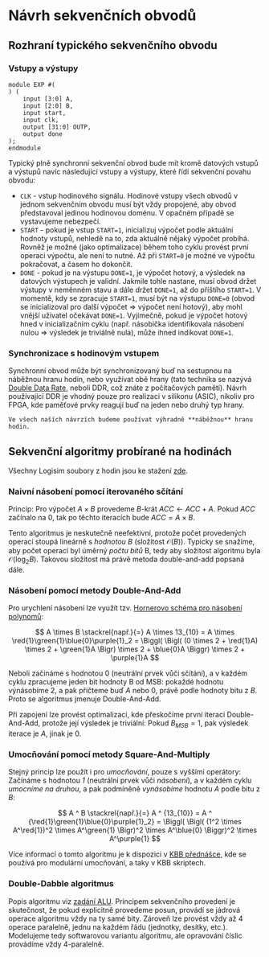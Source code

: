 # Návrh sekvenčních obvodů

## Rozhraní typického sekvenčního obvodu

### Vstupy a výstupy

```kroki-symbolator
module EXP #(
) (
    input [3:0] A,
    input [2:0] B,
    input start,
    input clk,
    output [31:0] OUTP,
    output done
);
endmodule
```

Typický plně synchronní sekvenční obvod bude mít kromě datových vstupů a výstupů navíc následující vstupy a výstupy, které řídí sekvenční povahu obvodu:

- `CLK` - vstup hodinového signálu. Hodinové vstupy všech obvodů v jednom sekvenčním obvodu musí být vždy propojené, aby obvod představoval jedinou hodinovou doménu. V opačném případě se vystavujeme nebezpečí.
- `START` - pokud je vstup `START=1`, inicializuj výpočet podle aktuální hodnoty vstupů, nehledě na to, zda aktuálně nějaký výpočet probíhá. Rovněž je možné (jako optimalizace) během toho cyklu provést první operaci výpočtu, ale není to nutné. Až při `START=0` je možné ve výpočtu pokračovat, a časem ho dokončit.
- `DONE` - pokud je na výstupu `DONE=1`, je výpočet hotový, a výsledek na datových výstupech je validní. Jakmile tohle nastane, musí obvod držet výstupy v neměnném stavu a dále držet `DONE=1`, až do příštího `START=1`. V momentě, kdy se zpracuje `START=1`, musí být na výstupu `DONE=0` (obvod se inicializoval pro další výpočet => výpočet není hotový), aby mohl vnější uživatel očekávat `DONE=1`. Vyjímečně, pokud je výpočet hotový hned v inicializačním cyklu (např. násobička identifikovala násobení nulou => výsledek je triviálně nula), může ihned indikovat `DONE=1`.

### Synchronizace s hodinovým vstupem

Synchronní obvod může být synchronizovaný buď na sestupnou na náběžnou hranu hodin, nebo využívat obě hrany (tato technika se nazývá [Double Data Rate](https://en.wikipedia.org/wiki/Double_data_rate), neboli DDR, což znáte z počítačových pamětí). Návrh používající DDR je vhodný pouze pro realizaci v silikonu (ASIC), nikoliv pro FPGA, kde paměťové prvky reagují buď na jeden nebo druhý typ hrany.

```admonish info
Ve všech naších návrzích budeme používat výhradně **náběžnou** hranu hodin.
```

## Sekvenční algoritmy probírané na hodinách

Všechny Logisim soubory z hodin jsou ke stažení [zde](./20_soubory-z-hodin.md).

### Naivní násobení pomocí iterovaného sčítání

Princip: Pro výpočet $A \times B$ provedeme $B$-krát $ACC \leftarrow ACC + A$. Pokud $ACC$ začínalo na $0$, tak po těchto iteracích bude $ACC = A \times B$.

Tento algoritmus je neskutečně neefektivní, protože počet provedených operací stoupá lineárně s *hodnotou B* (složitost $\mathcal{O}(B)$). Typicky se snažíme, aby počet operací byl úměrný *počtu bitů* B, tedy aby složitost algoritmu byla $\mathcal{O}(\log_2{B})$. Takovou složitost má právě metoda double-and-add popsaná dále.

### Násobení pomocí metody Double-And-Add

Pro urychlení násobení lze využít tzv. [Hornerovo schéma pro násobení polynomů](https://cs.wikipedia.org/wiki/Hornerovo_sch%C3%A9ma):

$$ A \times B \stackrel{např.}{=} A \times 13_{10} = A \times \red{1}\green{1}\blue{0}\purple{1}_2 = \Biggl( \Bigl( (0 \times 2 + \red{1}A) \times 2 + \green{1}A \Bigr) \times 2 + \blue{0}A \Biggr) \times 2 + \purple{1}A $$

Neboli začínáme s hodnotou 0 (neutrální prvek vůči sčítání), a v každém cyklu zpracujeme jeden bit hodnoty B od MSB: pokaždé hodnotu výnásobíme 2, a pak přičteme buď $A$ nebo $0$, právě podle hodnoty bitu z $B$. Proto se algoritmus jmenuje Double-And-Add.

Při zapojení lze provést optimalizaci, kde přeskočíme první iteraci Double-And-Add, protože její výsledek je triviální: Pokud $B_{MSB}=1$, pak výsledek iterace je $A$, jinak je $0$.

### Umocňování pomocí metody Square-And-Multiply

Stejný princip lze použít i pro *umocňování*, pouze s vyššími operátory: Začínáme s hodnotou *1* (neutrální prvek vůči *násobení*), a v každém cyklu *umocníme na druhou*, a pak podmíněně *vynásobíme* hodnotu $A$ podle bitu z $B$:

$$ A ^ B \stackrel{např.}{=} A ^ {13_{10}} = A ^ {\red{1}\green{1}\blue{0}\purple{1}_2} = \Biggl( \Bigl( (1^2 \times A^\red{1})^2 \times A^\green{1} \Bigr)^2 \times A^\blue{0} \Biggr)^2 \times A^\purple{1} $$

Více informací o tomto algoritmu je k dispozici v [KBB přednášce](https://radojcic.cz/kbb3/prezentace/3_teorie_cisel.pdf), kde se používá pro modulární umocňování, a taky v KBB skriptech.

### Double-Dabble algoritmus

Popis algoritmu viz [zadání ALU](../30_alu/90_zadani.md#konverze-z-bin%C3%A1rky-na-bcd-2b). Principem sekvenčního provedení je skutečnost, že pokud explicitně provedeme posun, provádí se jádrová operace algoritmu vždy na ty samé bity. Zároveň lze provést vždy až 4 operace paralelně, jednu na každém řádu (jednotky, desítky, etc.). Modelujeme tedy softwarovou variantu algoritmu, ale opravování číslic provádíme vždy 4-paralelně.
